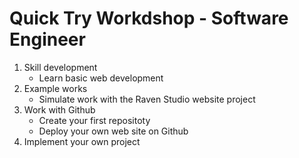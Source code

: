 # Quick Try Workdshop - Software Engineer

1. Skill development
    - Learn basic web development
2. Example works
    - Simulate work with the Raven Studio website project
3. Work with Github
    - Create your first repositoty
    - Deploy your own web site on Github
4. Implement your own project
